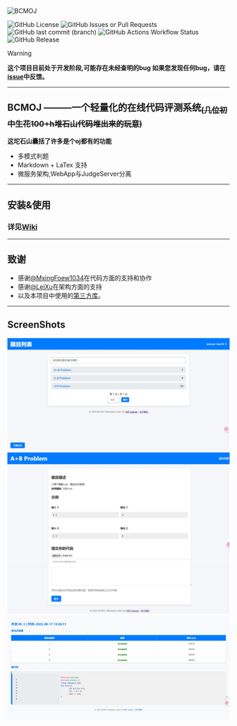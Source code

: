 ![BCMOJ](https://socialify.git.ci/SleepingCui/BCMOJ/image?custom_language=Java&description=1&font=Raleway&language=1&name=1&owner=1&pattern=Circuit+Board&theme=Auto)

![GitHub License](https://img.shields.io/github/license/SleepingCui/BCMOJ)
![GitHub Issues or Pull Requests](https://img.shields.io/github/issues-pr/SleepingCui/BCMOJ)
![GitHub last commit (branch)](https://img.shields.io/github/last-commit/SleepingCui/BCMOJ/master)
![GitHub Actions Workflow Status](https://img.shields.io/github/actions/workflow/status/SleepingCui/BCMOJ/maven.yml)
![GitHub Release](https://img.shields.io/github/v/release/SleepingCui/BCMOJ)

> [!WARNING]
> **这个项目目前处于开发阶段,可能存在未经查明的bug
> 如果您发现任何bug，请在[issue](https://github.com/SleepingCui/BCMOJ/issues)中反馈。**
---
## **BCMOJ** ———一个轻量化的在线代码评测系统<sub>~~(几位初中生花100+h堆石山代码堆出来的玩意)~~</sub>
**这坨石山囊括了许多是个oj都有的功能**
- 多模式判题
- Markdown + LaTex 支持
- 微服务架构,WebApp与JudgeServer分离

---

## 安装&使用

### 详见[Wiki](https://github.com/SleepingCui/BCMOJ/wiki)

---

## 致谢
- 感谢[@MxingFoew1034](https://github.com/MxingFoew1034)在代码方面的支持和协作
- 感谢[@LeiXu](https://github.com/853683892)在架构方面的支持
- 以及本项目中使用的[第三方库](THIRD_PARTY_LIBS.md)。

---

## ScreenShots

<p align="center">
  <img src="https://raw.githubusercontent.com/SleepingCui/BCMOJ/master/imgs/ss1.png" alt="ss1"/>
  <img src="https://raw.githubusercontent.com/SleepingCui/BCMOJ/master/imgs/ss2.png" alt="ss2"/>
  <img src="https://raw.githubusercontent.com/SleepingCui/BCMOJ/master/imgs/ss3.png" alt="ss3"/>
</p>
